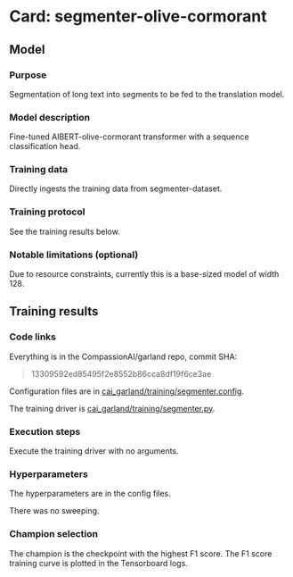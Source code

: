 # Card: segmenter-olive-cormorant

## Model

### Purpose

Segmentation of long text into segments to be fed to the translation model.

### Model description

Fine-tuned AlBERT-olive-cormorant transformer with a sequence classification head.

### Training data

Directly ingests the training data from segmenter-dataset.

### Training protocol

See the training results below.

### Notable limitations (optional)

Due to resource constraints, currently this is a base-sized model of width 128.

## Training results

### Code links

Everything is in the CompassionAI/garland repo, commit SHA:

> 13309592ed85495f2e8552b86cca8df19f6ce3ae

Configuration files are in [cai_garland/training/segmenter.config](https://github.com/CompassionAI/garland/blob/main/cai_garland/training/segmenter.config/config.yaml).

The training driver is [cai_garland/training/segmenter.py](https://github.com/CompassionAI/garland/blob/main/cai_garland/training/segmenter.py).

### Execution steps

Execute the training driver with no arguments.

### Hyperparameters

The hyperparameters are in the config files.

There was no sweeping.

### Champion selection

The champion is the checkpoint with the highest F1 score. The F1 score training curve is plotted in the Tensorboard logs.
